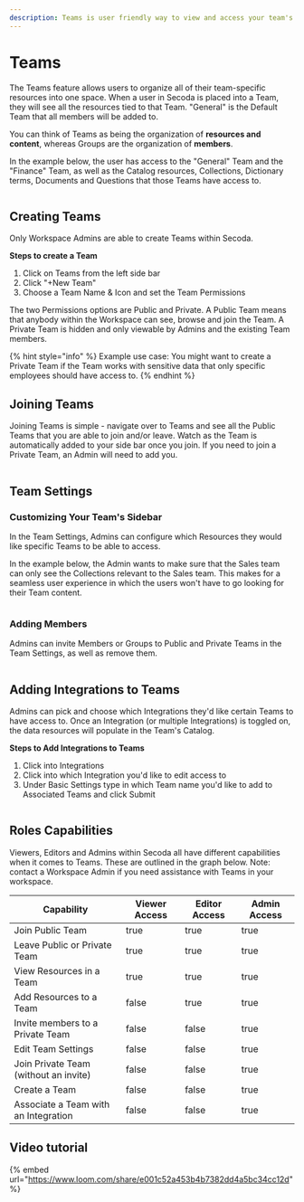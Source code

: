 ```yaml
---
description: Teams is user friendly way to view and access your team's data within Secoda.
---
```


# Teams

The Teams feature allows users to organize all of their team-specific resources into one space. When a user in Secoda is placed into a Team, they will see all the resources tied to that Team. "General" is the Default Team that all members will be added to.

You can think of Teams as being the organization of **resources and content**, whereas Groups are the organization of **members**.

In the example below, the user has access to the "General" Team and the "Finance" Team, as well as the Catalog resources, Collections, Dictionary terms, Documents and Questions that those Teams have access to.

<figure><img src="https://secoda-public-media-assets.s3.amazonaws.com/Kapture 2023-05-10 at 17.10.37.gif" alt=""><figcaption></figcaption></figure>

## Creating Teams

Only Workspace Admins are able to create Teams within Secoda.&#x20;

**Steps to create a Team**

1. Click on Teams from the left side bar&#x20;
2. Click "+New Team"
3. Choose a Team Name & Icon and set the Team Permissions

The two Permissions options are Public and Private. A Public Team means that anybody within the Workspace can see, browse and join the Team. A Private Team is hidden and only viewable by Admins and the existing Team members.

{% hint style="info" %}
Example use case: You might want to create a Private Team if the Team works with sensitive data that only specific employees should have access to.
{% endhint %}

## Joining Teams

Joining Teams is simple - navigate over to Teams and see all the Public Teams that you are able to join and/or leave. Watch as the Team is automatically added to your side bar once you join. If you need to join a Private Team, an Admin will need to add you.&#x20;

<figure><img src="https://secoda-public-media-assets.s3.amazonaws.com/Kapture 2023-05-11 at 11.24.38.gif" alt=""><figcaption></figcaption></figure>

## Team Settings

### Customizing Your Team's Sidebar

In the Team Settings, Admins can configure which Resources they would like specific Teams to be able to access.&#x20;

In the example below, the Admin wants to make sure that the Sales team can only see the Collections relevant to the Sales team. This makes for a seamless user experience in which the users won't have to go looking for their Team content.

<figure><img src="https://secoda-public-media-assets.s3.amazonaws.com/Kapture 2023-05-10 at 18.00.33.gif" alt=""><figcaption></figcaption></figure>

### Adding Members

Admins can invite Members or Groups to Public and Private Teams in the Team Settings, as well as remove them.

<figure><img src="https://secoda-public-media-assets.s3.amazonaws.com/Screenshot 2023-05-10 at 6.07.29 PM.png" alt=""><figcaption></figcaption></figure>

## Adding Integrations to Teams

Admins can pick and choose which Integrations they'd like certain Teams to have access to. Once an Integration (or multiple Integrations) is toggled on, the data resources will populate in the Team's Catalog.

**Steps to Add Integrations to Teams**

1. Click into Integrations
2. Click into which Integration you'd like to edit access to
3. Under Basic Settings type in which Team name you'd like to add to Associated Teams and click Submit

<figure><img src="https://secoda-public-media-assets.s3.amazonaws.com/Kapture 2023-05-11 at 11.11.34.gif" alt=""><figcaption></figcaption></figure>

## Roles Capabilities

Viewers, Editors and Admins within Secoda all have different capabilities when it comes to Teams. These are outlined in the graph below. Note: contact a Workspace Admin if you need assistance with Teams in your workspace.

<table><thead><tr><th>Capability</th><th data-type="checkbox">Viewer Access</th><th data-type="checkbox">Editor Access</th><th data-type="checkbox">Admin Access</th></tr></thead><tbody><tr><td>Join Public Team</td><td>true</td><td>true</td><td>true</td></tr><tr><td>Leave Public or Private Team</td><td>true</td><td>true</td><td>true</td></tr><tr><td>View Resources in a Team</td><td>true</td><td>true</td><td>true</td></tr><tr><td>Add Resources to a Team</td><td>false</td><td>true</td><td>true</td></tr><tr><td>Invite members to a Private Team</td><td>false</td><td>false</td><td>true</td></tr><tr><td>Edit Team Settings</td><td>false</td><td>false</td><td>true</td></tr><tr><td>Join Private Team (without an invite)</td><td>false</td><td>false</td><td>true</td></tr><tr><td>Create a Team</td><td>false</td><td>false</td><td>true</td></tr><tr><td>Associate a Team with an Integration</td><td>false</td><td>false</td><td>true</td></tr></tbody></table>

## Video tutorial

{% embed url="https://www.loom.com/share/e001c52a453b4b7382dd4a5bc34cc12d" %}

